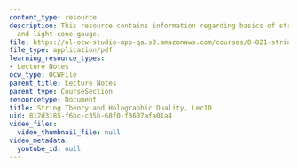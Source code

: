 ```yaml
---
content_type: resource
description: This resource contains information regarding basics of string theory
  and light-cone gauge.
file: https://ol-ocw-studio-app-qa.s3.amazonaws.com/courses/8-821-string-theory-and-holographic-duality-fall-2014/812d3185f6bcc35b68f0f3607afa01a4_MIT8_821S15_Lec10.pdf
file_type: application/pdf
learning_resource_types:
- Lecture Notes
ocw_type: OCWFile
parent_title: Lecture Notes
parent_type: CourseSection
resourcetype: Document
title: String Theory and Holographic Duality, Lec10
uid: 812d3185-f6bc-c35b-68f0-f3607afa01a4
video_files:
  video_thumbnail_file: null
video_metadata:
  youtube_id: null
---
```

